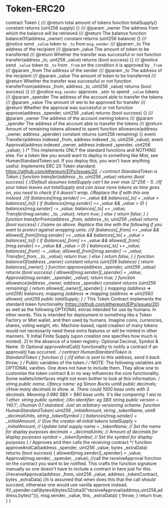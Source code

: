# Token-ERC20
contract Token {      /// @return total amount of tokens     function totalSupply() constant returns (uint256 supply) {}      /// @param _owner The address from which the balance will be retrieved     /// @return The balance     function balanceOf(address _owner) constant returns (uint256 balance) {}      /// @notice send `_value` token to `_to` from `msg.sender`     /// @param _to The address of the recipient     /// @param _value The amount of token to be transferred     /// @return Whether the transfer was successful or not     function transfer(address _to, uint256 _value) returns (bool success) {}      /// @notice send `_value` token to `_to` from `_from` on the condition it is approved by `_from`     /// @param _from The address of the sender     /// @param _to The address of the recipient     /// @param _value The amount of token to be transferred     /// @return Whether the transfer was successful or not     function transferFrom(address _from, address _to, uint256 _value) returns (bool success) {}      /// @notice `msg.sender` approves `_addr` to spend `_value` tokens     /// @param _spender The address of the account able to transfer the tokens     /// @param _value The amount of wei to be approved for transfer     /// @return Whether the approval was successful or not     function approve(address _spender, uint256 _value) returns (bool success) {}      /// @param _owner The address of the account owning tokens     /// @param _spender The address of the account able to transfer the tokens     /// @return Amount of remaining tokens allowed to spent     function allowance(address _owner, address _spender) constant returns (uint256 remaining) {}      event Transfer(address indexed _from, address indexed _to, uint256 _value);     event Approval(address indexed _owner, address indexed _spender, uint256 _value); }   /* This implements ONLY the standard functions and NOTHING else. For a token like you would want to deploy in something like Mist, see HumanStandardToken.sol.  If you deploy this, you won't have anything useful.  Implements ERC 20 Token standard: https://github.com/ethereum/EIPs/issues/20 .*/  contract StandardToken is Token {      function transfer(address _to, uint256 _value) returns (bool success) {         //Default assumes totalSupply can't be over max (2^256 - 1).         //If your token leaves out totalSupply and can issue more tokens as time goes on, you need to check if it doesn't wrap.         //Replace the if with this one instead.         //if (balances[msg.sender] >= _value &amp;&amp; balances[_to] + _value > balances[_to]) {         if (balances[msg.sender] >= _value &amp;&amp; _value > 0) {             balances[msg.sender] -= _value;             balances[_to] += _value;             Transfer(msg.sender, _to, _value);             return true;         } else { return false; }     }      function transferFrom(address _from, address _to, uint256 _value) returns (bool success) {         //same as above. Replace this line with the following if you want to protect against wrapping uints.         //if (balances[_from] >= _value &amp;&amp; allowed[_from][msg.sender] >= _value &amp;&amp; balances[_to] + _value > balances[_to]) {         if (balances[_from] >= _value &amp;&amp; allowed[_from][msg.sender] >= _value &amp;&amp; _value > 0) {             balances[_to] += _value;             balances[_from] -= _value;             allowed[_from][msg.sender] -= _value;             Transfer(_from, _to, _value);             return true;         } else { return false; }     }      function balanceOf(address _owner) constant returns (uint256 balance) {         return balances[_owner];     }      function approve(address _spender, uint256 _value) returns (bool success) {         allowed[msg.sender][_spender] = _value;         Approval(msg.sender, _spender, _value);         return true;     }      function allowance(address _owner, address _spender) constant returns (uint256 remaining) {       return allowed[_owner][_spender];     }      mapping (address => uint256) balances;     mapping (address => mapping (address => uint256)) allowed;     uint256 public totalSupply; }  /* This Token Contract implements the standard token functionality (https://github.com/ethereum/EIPs/issues/20) as well as the following OPTIONAL extras intended for use by humans.  In other words. This is intended for deployment in something like a Token Factory or Mist wallet, and then used by humans. Imagine coins, currencies, shares, voting weight, etc. Machine-based, rapid creation of many tokens would not necessarily need these extra features or will be minted in other manners.  1) Initial Finite Supply (upon creation one specifies how much is minted). 2) In the absence of a token registry: Optional Decimal, Symbol &amp; Name. 3) Optional approveAndCall() functionality to notify a contract if an approval() has occurred.  .*/  contract HumanStandardToken is StandardToken {      function () {         //if ether is sent to this address, send it back.         throw;     }      /* Public variables of the token */      /*     NOTE:     The following variables are OPTIONAL vanities. One does not have to include them.     They allow one to customise the token contract &amp; in no way influences the core functionality.     Some wallets/interfaces might not even bother to look at this information.     */     string public name;                   //fancy name: eg Simon Bucks     uint8 public decimals;                //How many decimals to show. ie. There could 1000 base units with 3 decimals. Meaning 0.980 SBX = 980 base units. It's like comparing 1 wei to 1 ether.     string public symbol;                 //An identifier: eg SBX     string public version = 'H0.1';       //human 0.1 standard. Just an arbitrary versioning scheme.      function HumanStandardToken(         uint256 _initialAmount,         string _tokenName,         uint8 _decimalUnits,         string _tokenSymbol         ) {         balances[msg.sender] = _initialAmount;               // Give the creator all initial tokens         totalSupply = _initialAmount;                        // Update total supply         name = _tokenName;                                   // Set the name for display purposes         decimals = _decimalUnits;                            // Amount of decimals for display purposes         symbol = _tokenSymbol;                               // Set the symbol for display purposes     }      /* Approves and then calls the receiving contract */     function approveAndCall(address _spender, uint256 _value, bytes _extraData) returns (bool success) {         allowed[msg.sender][_spender] = _value;         Approval(msg.sender, _spender, _value);          //call the receiveApproval function on the contract you want to be notified. This crafts the function signature manually so one doesn't have to include a contract in here just for this.         //receiveApproval(address _from, uint256 _value, address _tokenContract, bytes _extraData)         //it is assumed that when does this that the call *should* succeed, otherwise one would use vanilla approve instead.         if(!_spender.call(bytes4(bytes32(sha3("receiveApproval(address,uint256,address,bytes)"))), msg.sender, _value, this, _extraData)) { throw; }         return true;     } }
